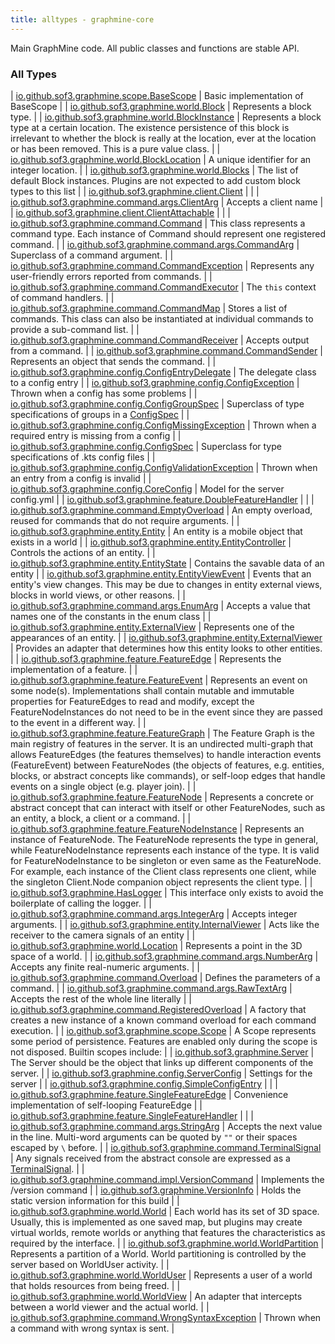 ```yaml
---
title: alltypes - graphmine-core
---
```


Main GraphMine code. All public classes and functions are stable API.

### All Types

| [io.github.sof3.graphmine.scope.BaseScope](../io.github.sof3.graphmine.scope/-base-scope/index.html) | Basic implementation of BaseScope |
| [io.github.sof3.graphmine.world.Block](../io.github.sof3.graphmine.world/-block/index.html) | Represents a block type. |
| [io.github.sof3.graphmine.world.BlockInstance](../io.github.sof3.graphmine.world/-block-instance/index.html) | Represents a block type at a certain location. The existence persistence of this block is irrelevant to whether the block is really at the location, ever at the location or has been removed. This is a pure value class. |
| [io.github.sof3.graphmine.world.BlockLocation](../io.github.sof3.graphmine.world/-block-location/index.html) | A unique identifier for an integer location. |
| [io.github.sof3.graphmine.world.Blocks](../io.github.sof3.graphmine.world/-blocks/index.html) | The list of default Block instances. Plugins are not expected to add custom block types to this list |
| [io.github.sof3.graphmine.client.Client](../io.github.sof3.graphmine.client/-client/index.html) |  |
| [io.github.sof3.graphmine.command.args.ClientArg](../io.github.sof3.graphmine.command.args/-client-arg/index.html) | Accepts a client name |
| [io.github.sof3.graphmine.client.ClientAttachable](../io.github.sof3.graphmine.client/-client-attachable.html) |  |
| [io.github.sof3.graphmine.command.Command](../io.github.sof3.graphmine.command/-command/index.html) | This class represents a command type. Each instance of Command should represent one registered command. |
| [io.github.sof3.graphmine.command.args.CommandArg](../io.github.sof3.graphmine.command.args/-command-arg/index.html) | Superclass of a command argument. |
| [io.github.sof3.graphmine.command.CommandException](../io.github.sof3.graphmine.command/-command-exception/index.html) | Represents any user-friendly errors reported from commands. |
| [io.github.sof3.graphmine.command.CommandExecutor](../io.github.sof3.graphmine.command/-command-executor/index.html) | The `this` context of command handlers. |
| [io.github.sof3.graphmine.command.CommandMap](../io.github.sof3.graphmine.command/-command-map/index.html) | Stores a list of commands. This class can also be instantiated at individual commands to provide a sub-command list. |
| [io.github.sof3.graphmine.command.CommandReceiver](../io.github.sof3.graphmine.command/-command-receiver/index.html) | Accepts output from a command. |
| [io.github.sof3.graphmine.command.CommandSender](../io.github.sof3.graphmine.command/-command-sender.html) | Represents an object that sends the command. |
| [io.github.sof3.graphmine.config.ConfigEntryDelegate](../io.github.sof3.graphmine.config/-config-entry-delegate/index.html) | The delegate class to a config entry |
| [io.github.sof3.graphmine.config.ConfigException](../io.github.sof3.graphmine.config/-config-exception/index.html) | Thrown when a config has some problems |
| [io.github.sof3.graphmine.config.ConfigGroupSpec](../io.github.sof3.graphmine.config/-config-group-spec/index.html) | Superclass of type specifications of groups in a [ConfigSpec](../io.github.sof3.graphmine.config/-config-spec/index.html) |
| [io.github.sof3.graphmine.config.ConfigMissingException](../io.github.sof3.graphmine.config/-config-missing-exception/index.html) | Thrown when a required entry is missing from a config |
| [io.github.sof3.graphmine.config.ConfigSpec](../io.github.sof3.graphmine.config/-config-spec/index.html) | Superclass for type specifications of .kts config files |
| [io.github.sof3.graphmine.config.ConfigValidationException](../io.github.sof3.graphmine.config/-config-validation-exception/index.html) | Thrown when an entry from a config is invalid |
| [io.github.sof3.graphmine.config.CoreConfig](../io.github.sof3.graphmine.config/-core-config/index.html) | Model for the server config.yml |
| [io.github.sof3.graphmine.feature.DoubleFeatureHandler](../io.github.sof3.graphmine.feature/-double-feature-handler/index.html) |  |
| [io.github.sof3.graphmine.command.EmptyOverload](../io.github.sof3.graphmine.command/-empty-overload/index.html) | An empty overload, reused for commands that do not require arguments. |
| [io.github.sof3.graphmine.entity.Entity](../io.github.sof3.graphmine.entity/-entity/index.html) | An entity is a mobile object that exists in a world |
| [io.github.sof3.graphmine.entity.EntityController](../io.github.sof3.graphmine.entity/-entity-controller/index.html) | Controls the actions of an entity. |
| [io.github.sof3.graphmine.entity.EntityState](../io.github.sof3.graphmine.entity/-entity-state/index.html) | Contains the savable data of an entity |
| [io.github.sof3.graphmine.entity.EntityViewEvent](../io.github.sof3.graphmine.entity/-entity-view-event.html) | Events that an entity's view changes. This may be due to changes in entity external views, blocks in world views, or other reasons. |
| [io.github.sof3.graphmine.command.args.EnumArg](../io.github.sof3.graphmine.command.args/-enum-arg/index.html) | Accepts a value that names one of the constants in the enum class |
| [io.github.sof3.graphmine.entity.ExternalView](../io.github.sof3.graphmine.entity/-external-view.html) | Represents one of the appearances of an entity. |
| [io.github.sof3.graphmine.entity.ExternalViewer](../io.github.sof3.graphmine.entity/-external-viewer/index.html) | Provides an adapter that determines how this entity looks to other entities. |
| [io.github.sof3.graphmine.feature.FeatureEdge](../io.github.sof3.graphmine.feature/-feature-edge/index.html) | Represents the implementation of a feature. |
| [io.github.sof3.graphmine.feature.FeatureEvent](../io.github.sof3.graphmine.feature/-feature-event.html) | Represents an event on some node(s). Implementations shall contain mutable and immutable properties for FeatureEdges to read and modify, except the FeatureNodeInstances do not need to be in the event since they are passed to the event in a different way. |
| [io.github.sof3.graphmine.feature.FeatureGraph](../io.github.sof3.graphmine.feature/-feature-graph/index.html) | The Feature Graph is the main registry of features in the server. It is an undirected multi-graph that allows FeatureEdges (the features themselves) to handle interaction events (FeatureEvent) between FeatureNodes (the objects of features, e.g. entities, blocks, or abstract concepts like commands), or self-loop edges that handle events on a single object (e.g. player join). |
| [io.github.sof3.graphmine.feature.FeatureNode](../io.github.sof3.graphmine.feature/-feature-node.html) | Represents a concrete or abstract concept that can interact with itself or other FeatureNodes, such as an entity, a block, a client or a command. |
| [io.github.sof3.graphmine.feature.FeatureNodeInstance](../io.github.sof3.graphmine.feature/-feature-node-instance/index.html) | Represents an instance of FeatureNode. The FeatureNode represents the type in general, while FeatureNodeInstance represents each instance of the type. It is valid for FeatureNodeInstance to be singleton or even same as the FeatureNode. For example, each instance of the Client class represents one client, while the singleton Client.Node companion object represents the client type. |
| [io.github.sof3.graphmine.HasLogger](../io.github.sof3.graphmine/-has-logger/index.html) | This interface only exists to avoid the boilerplate of calling the logger. |
| [io.github.sof3.graphmine.command.args.IntegerArg](../io.github.sof3.graphmine.command.args/-integer-arg/index.html) | Accepts integer arguments. |
| [io.github.sof3.graphmine.entity.InternalViewer](../io.github.sof3.graphmine.entity/-internal-viewer/index.html) | Acts like the receiver to the camera signals of an entity |
| [io.github.sof3.graphmine.world.Location](../io.github.sof3.graphmine.world/-location/index.html) | Represents a point in the 3D space of a world. |
| [io.github.sof3.graphmine.command.args.NumberArg](../io.github.sof3.graphmine.command.args/-number-arg/index.html) | Accepts any finite real-numeric arguments. |
| [io.github.sof3.graphmine.command.Overload](../io.github.sof3.graphmine.command/-overload/index.html) | Defines the parameters of a command. |
| [io.github.sof3.graphmine.command.args.RawTextArg](../io.github.sof3.graphmine.command.args/-raw-text-arg/index.html) | Accepts the rest of the whole line literally |
| [io.github.sof3.graphmine.command.RegisteredOverload](../io.github.sof3.graphmine.command/-registered-overload/index.html) | A factory that creates a new instance of a known command overload for each command execution. |
| [io.github.sof3.graphmine.scope.Scope](../io.github.sof3.graphmine.scope/-scope/index.html) | A Scope represents some period of persistence. Features are enabled only during the scope is not disposed. Builtin scopes include: |
| [io.github.sof3.graphmine.Server](../io.github.sof3.graphmine/-server/index.html) | The Server should be the object that links up different components of the server. |
| [io.github.sof3.graphmine.config.ServerConfig](../io.github.sof3.graphmine.config/-server-config/index.html) | Settings for the server |
| [io.github.sof3.graphmine.config.SimpleConfigEntry](../io.github.sof3.graphmine.config/-simple-config-entry/index.html) |  |
| [io.github.sof3.graphmine.feature.SingleFeatureEdge](../io.github.sof3.graphmine.feature/-single-feature-edge/index.html) | Convenience implementation of self-looping FeatureEdge |
| [io.github.sof3.graphmine.feature.SingleFeatureHandler](../io.github.sof3.graphmine.feature/-single-feature-handler/index.html) |  |
| [io.github.sof3.graphmine.command.args.StringArg](../io.github.sof3.graphmine.command.args/-string-arg/index.html) | Accepts the next value in the line. Multi-word arguments can be quoted by `""` or their spaces escaped by `\` before. |
| [io.github.sof3.graphmine.command.TerminalSignal](../io.github.sof3.graphmine.command/-terminal-signal/index.html) | Any signals received from the abstract console are expressed as a [TerminalSignal](../io.github.sof3.graphmine.command/-terminal-signal/index.html). |
| [io.github.sof3.graphmine.command.impl.VersionCommand](../io.github.sof3.graphmine.command.impl/-version-command.html) | Implements the /version command |
| [io.github.sof3.graphmine.VersionInfo](../io.github.sof3.graphmine/-version-info/index.html) | Holds the static version information for this build |
| [io.github.sof3.graphmine.world.World](../io.github.sof3.graphmine.world/-world.html) | Each world has its set of 3D space. Usually, this is implemented as one saved map, but plugins may create virtual worlds, remote worlds or anything that features the characteristics as required by the interface. |
| [io.github.sof3.graphmine.world.WorldPartition](../io.github.sof3.graphmine.world/-world-partition.html) | Represents a partition of a World. World partitioning is controlled by the server based on WorldUser activity. |
| [io.github.sof3.graphmine.world.WorldUser](../io.github.sof3.graphmine.world/-world-user.html) | Represents a user of a world that holds resources from being freed. |
| [io.github.sof3.graphmine.world.WorldView](../io.github.sof3.graphmine.world/-world-view.html) | An adapter that intercepts between a world viewer and the actual world. |
| [io.github.sof3.graphmine.command.WrongSyntaxException](../io.github.sof3.graphmine.command/-wrong-syntax-exception/index.html) | Thrown when a command with wrong syntax is sent. |

